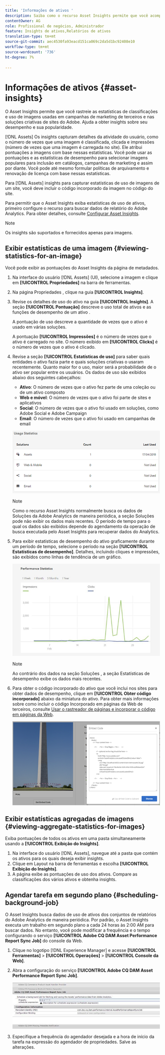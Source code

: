 ```yaml
---
title: 'Informações de ativos '
description: Saiba como o recurso Asset Insights permite que você acompanhe as classificações do usuário e as estatísticas de uso de imagens usadas em sites de terceiros, campanhas de marketing e soluções criativas do Adobe.
contentOwner: AG
role: Profissional de negócios, Administrador
feature: Insights de ativos,Relatórios de ativos
translation-type: tm+mt
source-git-commit: aec4530fa93eacd151ca069c2da5d1bc92408e10
workflow-type: tm+mt
source-wordcount: '736'
ht-degree: 7%

---
```



# Informações de ativos {#asset-insights}

O Asset Insights permite que você rastreie as estatísticas de classificações e uso de imagens usadas em campanhas de marketing de terceiros e nas soluções criativas de sites do Adobe. Ajuda a obter insights sobre seu desempenho e sua popularidade.

[!DNL Assets] Os insights capturam detalhes da atividade do usuário, como o número de vezes que uma imagem é classificada, clicada e impressões (número de vezes que uma imagem é carregada no site). Ele atribui pontuações a imagens com base nessas estatísticas. Você pode usar as pontuações e as estatísticas de desempenho para selecionar imagens populares para inclusão em catálogos, campanhas de marketing e assim por diante. Você pode até mesmo formular políticas de arquivamento e renovação de licença com base nessas estatísticas.

Para [!DNL Assets] insights para capturar estatísticas de uso de imagens de um site, você deve incluir o código incorporado da imagem no código do site.

Para permitir que o Asset Insights exiba estatísticas de uso de ativos, primeiro configure o recurso para buscar dados de relatório do Adobe Analytics. Para obter detalhes, consulte [Configurar Asset Insights](/help/assets/configure-asset-insights.md).

>[!NOTE]
>
>Os insights são suportados e fornecidos apenas para imagens.

## Exibir estatísticas de uma imagem {#viewing-statistics-for-an-image}

Você pode exibir as pontuações do Asset Insights da página de metadados.

1. Na interface do usuário [!DNL Assets] (UI), selecione a imagem e clique em **[!UICONTROL Propriedades]** na barra de ferramentas.
1. Na página Propriedades , clique na guia **[!UICONTROL Insights]**.
1. Revise os detalhes de uso do ativo na guia **[!UICONTROL Insights]**. A seção **[!UICONTROL Pontuação]** descreve o uso total de ativos e as funções de desempenho de um ativo .

   A pontuação de uso descreve a quantidade de vezes que o ativo é usado em várias soluções.

   A pontuação **[!UICONTROL Impressões]** é o número de vezes que o ativo é carregado no site. O número exibido em **[!UICONTROL Clicks]** é o número de vezes que o ativo é clicado.

1. Revise a seção **[!UICONTROL Estatísticas de uso]** para saber quais entidades o ativo fazia parte e quais soluções criativas o usaram recentemente. Quanto maior for o uso, maior será a probabilidade de o ativo ser popular entre os usuários. Os dados de uso são exibidos abaixo dos seguintes cabeçalhos:

   * **Ativo**: O número de vezes que o ativo fez parte de uma coleção ou de um ativo composto
   * **Web e móvel**: O número de vezes que o ativo foi parte de sites e aplicativos
   * **Social**: O número de vezes que o ativo foi usado em soluções, como Adobe Social e Adobe Campaign
   * **Email**: O número de vezes que o ativo foi usado em campanhas de email

   ![usage_statistics](assets/usage_statistics.png)

   >[!NOTE]
   >
   >Como o recurso Asset Insights normalmente busca os dados de Soluções da Adobe Analytics de maneira periódica, a seção Soluções pode não exibir os dados mais recentes. O período de tempo para o qual os dados são exibidos depende do agendamento da operação de busca executada pelo Asset Insights para recuperar dados do Analytics.

1. Para exibir estatísticas de desempenho do ativo graficamente durante um período de tempo, selecione o período na seção **[!UICONTROL Estatísticas de desempenho]**. Detalhes, incluindo cliques e impressões, são exibidos como linhas de tendência de um gráfico.

   ![chlimage_1-3](assets/chlimage_1-3.jpeg)

   >[!NOTE]
   >
   >Ao contrário dos dados na seção Soluções , a seção Estatísticas de desempenho exibe os dados mais recentes.

1. Para obter o código incorporado do ativo que você inclui nos sites para obter dados de desempenho, clique em **[!UICONTROL Obter código incorporado]** abaixo da miniatura do ativo. Para obter mais informações sobre como incluir o código Incorporado em páginas da Web de terceiros, consulte [Usar o rastreador de páginas e incorporar o código em páginas da Web](/help/assets/use-page-tracker.md).

   ![chlimage_1-98](assets/chlimage_1-303.png)

## Exibir estatísticas agregadas de imagens {#viewing-aggregate-statistics-for-images}

Exiba pontuações de todos os ativos em uma pasta simultaneamente usando a **[!UICONTROL Exibição do Insights]**.

1. Na interface do usuário [!DNL Assets], navegue até a pasta que contém os ativos para os quais deseja exibir insights.
1. Clique em Layout na barra de ferramentas e escolha **[!UICONTROL Exibição do Insights]**.
1. A página exibe as pontuações de uso dos ativos. Compare as classificações dos vários ativos e obtenha insights.

## Agendar tarefa em segundo plano {#scheduling-background-job}

O Asset Insights busca dados de uso de ativos dos conjuntos de relatórios do Adobe Analytics de maneira periódica. Por padrão, o Asset Insights executa um trabalho em segundo plano a cada 24 horas às 2:00 AM para buscar dados. No entanto, você pode modificar a frequência e o tempo configurando o serviço **[!UICONTROL Adobe CQ DAM Asset Performance Report Sync Job]** do console da Web.

1. Clique no logotipo [!DNL Experience Manager] e acesse **[!UICONTROL Ferramentas]** > **[!UICONTROL Operações]** > **[!UICONTROL Console da Web]**.
1. Abra a configuração do serviço **[!UICONTROL Adobe CQ DAM Asset Performance Report Sync Job]**.

   ![chlimage_1-99](assets/chlimage_1-304.png)

1. Especifique a frequência do agendador desejada e a hora de início da tarefa na expressão do agendador de propriedades. Salve as alterações.
